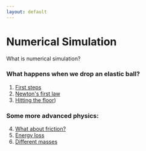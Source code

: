 ```yaml
---
layout: default
---
```


# Numerical Simulation

What is numerical simulation?


### What happens when we drop an elastic ball?

1. [First steps](/durham-hackathon/first-steps.html)
2. [Newton's first law](/newton.html)
3. [Hitting the floor](/bounce.html))

### Some more advanced physics:

4. [What about friction?](/friction.html)
5. [Energy loss](/energy.html)
6. [Different masses](/mass.html)
